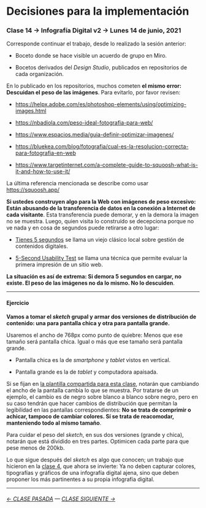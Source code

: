 # Decisiones para la implementación 

### Clase 14 → Infografía Digital v2 → Lunes 14 de junio, 2021

Corresponde continuar el trabajo, desde lo realizado la sesión anterior: 

- Boceto donde se hace visible un acuerdo de grupo en Miro.

- Bocetos derivados del *Design Studio*, publicados en repositorios de cada organización.

En lo publicado en los repositorios, muchos cometen **el mismo error: Descuidan el peso de las imágenes**. Para evitarlo, por favor revisen: 

- https://helpx.adobe.com/es/photoshop-elements/using/optimizing-images.html

- https://nbadiola.com/peso-ideal-fotografia-para-web/

- https://www.espacios.media/guia-definir-optimizar-imagenes/ 

- https://bluekea.com/blog/fotografia/cual-es-la-resolucion-correcta-para-fotografia-en-web 

- https://www.targetinternet.com/a-complete-guide-to-squoosh-what-is-it-and-how-to-use-it/


La última referencia mencionada se describe como usar https://squoosh.app/

**Si ustedes construyen algo para la Web con imágenes de peso excesivo: Están abusando de la transferencia de datos en la conexión a Internet de cada visitante**. Esta transferencia puede demorar, y en la demora la imagen no se muestra. Luego, quien visita lo construído se decepciona porque no ve nada y en cosa de segundos puede retirarse a otro lugar:

- [Tienes 5 segundos](http://www.tienes5segundos.cl/) se llama un viejo clásico local sobre gestión de contenidos digitales. 

- [5-Second Usability Test](https://www.nngroup.com/videos/5-second-usability-test/) se llama una técnica que permite evaluar la primera impresión de un sitio web. 

**La situación es así de extrema: Si demora 5 segundos en cargar, no existe. El peso de las imágenes no da lo mismo. No lo descuiden**.

- - - - - - - - - - - - - -

#### Ejercicio

**Vamos a tomar el *sketch* grupal y armar dos versiones de distribución de contenido: una para pantalla chica y otra para pantalla grande.** 

Usaremos el ancho de 768px como punto de quiebre: Menos que ese tamaño será pantalla chica. Igual o más que ese tamaño será pantalla grande. 

- Pantalla chica es la de *smartphone* y *tablet* vistos en vertical. 

- Pantalla grande es la de *tablet* y computadora apaisada. 

Si se fijan en [la plantilla compartida para esta clase](https://profesorfaco.github.io/dno075-2021-1/clase-14/), notarán que cambiando el ancho de la pantalla cambia lo que se muestra. Por tratarse de un ejemplo, el cambio es de negro sobre blanco a blanco sobre negro, pero en su caso tendrán que hacer cambios de distribución que permitan la legibilidad en las pantallas correspondientes: **No se trata de comprimir o achicar, tampoco de cambiar colores. Sí se trata de reacomodar, manteniendo todo al mismo tamaño**.

Para cuidar el peso del *sketch*, en sus dos versiones (grande y chica), notarán que está dividido en tres partes. Optimicen cada parte para que pese menos de 200kb.

Lo que sigue después del *sketch* es algo que conocen; un trabajo que hicieron en la [clase 4](https://profesorfaco.github.io/dno075-2021-1/clase-04/), que ahora se invierte: Ya no deben capturar colores, tipografías y gráficos de una infografía digital ajena, sino que deben proponer los más partinentes a su propia infografía digital.

- - - - - - - - - - -

###### [← CLASE PASADA](https://github.com/profesorfaco/dno075-2021/tree/main/clase-13) — [CLASE SIGUIENTE →](https://github.com/profesorfaco/dno075-2021/tree/main/clase-15)
